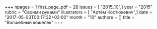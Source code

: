 +++
npages = 1
first_page_pdf = 28
issues = [ "2015_10",]
year = "2015"
rubric = "Своими руками"
illustrators = [ "Артём Костюкевич",]
date = "2017-05-03T00:17:32+03:00"
month = "10"
authors = []
title = "Волшебный кошелёк"
+++
